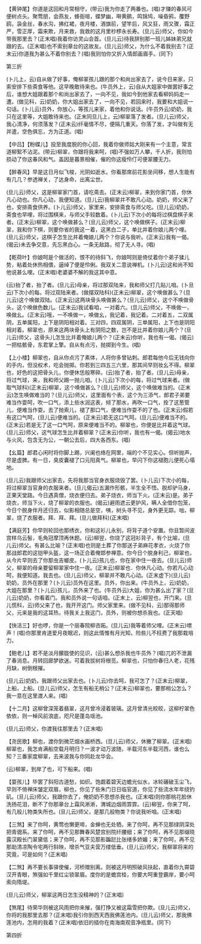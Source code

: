 <!-- { "loadSidebar": true } -->
【黄钟尾】你道是这回和月常相守，(带云)我为你走了两番也。(唱)才赚的春风可便树点头。聚莺朋，会燕友，蜂衙喧，蝶梦幽，啭黄鹂，鸣锦鸠，噪昏鸦，覆野鸥，袅金丝，春水沟，拂红裙，夜月楼，酒旗前，望竿后，风又狂，雨又骤，霜正严，雪正厚，霜来欺，月来救，我救的这月里杪椤永长寿。(旦儿云)师父，你如今带我那里去？(正末唱)我着你访灵山会首。(旦儿云)待我辞别那一班儿姊妹弟兄就跟的去。(正末唱)也不索别章台的这故友。(旦儿云)师父，为什么不着我别去？(正末云)你道我为甚么不着你别去？(唱)我则怕你又折入情郎画眉手。(同下)


第三折

(卜儿上，云)自从做了好事，俺柳翠孩儿跟的那个和尚出家去了，说今日来家，只索安排下些斋食等他。这早晚敢待来也。(牛员外上，云)自从大姐家中做罢好事之后，谁想大姐跟着那个和尚出家去了，一向不见，我如今到他家去看柳妈妈走一遭。(做见科，云)奶奶，你大姐出家去了，一向不见，若回来时，我要和大姐说一句话。(卜儿云)员外，你放心，等孩儿来家，着他和你说话。(牛员外云)奶奶，我只在这里等，大姐敢待来也。(正末同旦儿上，云)柳翠落了发者。(旦儿云)师父，我心清净，何须落发？(正末云)纤毫情不尽，便隔几重天。你落了发，才叫做有无并遣，空色俱忘，方为正道。(唱)

【中吕】【粉蝶儿】投至我度脱的你心回，我着你做师姑大刚来有一个主意，常言道柳絮不沾泥。(带云)柳翠，你跟将我来呵，(唱)不强如万人攀，千人折，我则怕损动了你这春风和气。盖因是暮景相催，催的你这瘦伶仃可便翠腰无力。

【醉春风】早是这日月似飞梭，光阴如逝水。你看那席前花影坐间移，想人生能有有几几？参透禅关，了达身命，出离尘世。

(旦儿云)师父，这是柳翠家门首，请吃斋去。(正末云)柳翠，来到你家门首，你休凡心动也。你凡心动，我便知道。(旦儿云)我柳翠并不敢凡心动。奶奶，师父来了也，安排斋食供养。(卜儿云)师父，家里来，安排斋食与师父吃。(旦儿云)奶奶，斋食也早哩，将过围棋来，与师父手较数着。(卜儿云)下次小的每将过棋盘棋子来者。(正末云)柳翠，这个唤做甚么？(旦儿云)师父，这个唤做棋子。(正末云)柳翠，我和你下棋，则要你省的我这一着，这黑白二子，单比并着你娘儿两个哩。(旦儿云)师父，这棋子怎生比并着俺娘儿两个？你说与我听。(正末云)我有一偈。(偈云)未去争交意，先忘黑白心。一条无敌路，彻了无人寻。(唱)

【乾荷叶】你娘呵是个做活的，恨不的待斜飞，你娘呵则是倚仗着你个弟子猱儿势，粘着处休热相偎，逼绰了便是伶俐。我双关二意说禅机。(卜儿云)这和尚不知他说甚么哩。(正末唱)老婆婆不解的我这其中意。

(云)抬了者，抬了者。(旦儿云)母亲，将过那双陆来，我和师父打几贴儿咱。(卜旦云)下次小的每。将过双陆来者。(做摆双陆科)(正末云)柳翠，这个唤做甚么？(旦儿云)这个唤做双陆。(正末云)这两块骨头唤做甚么？(旦儿云)师父，这个不唤做骨头，这个唤做色数儿。(正末云)我试看咱，一对着六。(旦儿云)师父，不唤做一，唤做幺。(正末云)哦，一不唤做一，唤做幺，我记着，我记着。二对着五，二双属阴，五单属阳，上下是阴阳相对着。三对四，四双属阴，三单属阳，上下也是阴阳相对着。柳翠也，原来这两块骨头上有阴阳之数，岂不是比并着你娘儿两个？(旦儿云)师父，这骨头儿怎生比并着俺娘儿两个？(正末云)你听，我也有一偈。(偈云)一把枯骸骨，东君掌上擎。自从有点污，抛掷到今生。(唱)

【上小楼】柳翠也，自从你点污了素体，人将你多曾钻刺。郎君每他今后无钱向你的手内，但没权术，吃会抛掷。你若到三四五三六里，那其间早则妆幺不得。柳翠也，好色的这把骨头儿，你便休恁般寒碎。(云)抬了者，抬了者。(旦儿云)母亲，将过气球，来，我和师父踢一抛儿咱。(卜儿云)下次小的每，将过气球来者。(做取气球科)(正末云)柳翠，这个唤做甚么？(旦儿云)师父，这个唤做难当的。(正末云)怎生唤做难当的？(旦儿云)师父，这里面有个表，这个为三添气，郎君子弟要难当作耍呵，吹一口气，添上些水润这表，倾了那水，再吹一口气，拴了这葱管儿，便难当作耍。去了抛索儿，褪了那口气，便难当作耍不的了也。(正末云)假若有这口气呵，(旦儿云)便难当的。(正末云)若无这口气呵。(旦儿云)便难当不的。(正末云)若是无了这一口气呵，原来便难当不的。柳翠也，你便是比并着这气球。(旦儿云)师父，这气球怎生比并着柳翠？(正末云)你听，我也有一偈。(偈云)地水与火风，包含无为公，一朝公去后，四大各西东。(唱)

【幺篇】郎君心闲时将你脚上踢，兴阑也络在网里，端的个不见实心。但听抛声，尽是虚脾。有一日，臭皮囊褪了口元阳真气。柳翠也，早闪下你这褪胞儿便死心塌地。

(旦儿云)我跟师父出家去，先将我那当官身衣服烧毁了罢。(卜儿云)下次小的每，将过柳翠当官身的衣服来者。(旦儿偈云)五漏作形骸，半生全不悟。脱却驴马身，正果天堂路。今日遇真僧，烧衣便归去。弟子烧衣，师当下火。(正末云)是。弟子烧衣，师当下火，烧了柳翠的衣服也。(偈云)避雨遮云更护风，瞒人全借你包笼，今日个脱身伴月还归去，似影相随总是空，咦，树头寻不见，身外更无踪。咄，柳翠，烧了衣服者。拜、拜、拜。(旦儿做拜科)(正末唱)

【满庭芳】你早则轮回也那绣衣，你和这衫儿永别，将背子道个安置。你且暂间波宫样乌云髻，毛角冠摩顶再休题。(云)柳翌，你烧了这冠衫背子，有个比喻，(旦儿云)师父。有甚么比喻？(正末唱)也则是土葬了你那送子弟麻花孝衣，火烧了你那战郎君的这铠甲头盔，这一场正合着俺邯参禅意。你今日个脱身利己，柳翠也，从今片早则去了你那虫吉螂皮。(卜儿云)孩儿也，你在家中住一夜去。(旦儿云)师父，柳翠的母亲要留柳翠家中住一夜。(正末云)柳翠也．你休凡心动。你若凡心动呵，我便知道。我去也。(旦儿云)师父，柳翠并不敢凡心动。(正末虚下)(旦儿云)奶奶，员外在那里？(卜儿云)员外在这里。员外，你出来。(牛员外上，云)奶奶，大姐在那里？(卜儿云)孩儿，员外来了也。(牛员外云)大姐，你为甚么出了家？(旦儿云)奶奶，你看着门。我和员外说一句话咱。(正末上，云)柳翌也，开门来。(旦儿慌科，云)师父来了也，我开开这门。师父家里来。(做不见科，云)那得那师父，元来是我的这耳热，待我关上我这门，员外，则被你想杀我也。(正天唱)

【快活三】好也啰，你是一个丽春院柳咨跖。(旦儿云)我等着师父哩。(正末云)噤声！(唱)你那里肯道爱月夜眠迟，则这此情惟有月光知，险些儿不枉费了我那栽培力。

【鲍老儿】若不是淡月朦胧使的见识，(云)甚么想杀我也牛员外？(唱)兀的不泄漏了春消息。月转回廊梦欲迷。可着我拔树将根觅。柳翠也，只怕你春归人老，花残月缺，树倒根摧。

(旦儿云)奶奶，我跟师父出家去也。(卜儿云)你去呵，我可怎了？(正末云)柳翠，上船，上船。(旦儿云)师父，怎生有船无梢公？(正末云)柳翠也，要那梢公怎么？我一意在这里渡人来。(唱)

【十二月】这柳曾深笼着翡翠，这月曾冷浸着玻璃。这月曾清光皎皎，这柳柠翠色依依，则一棹风前浪底，咫尺是蓬岛瑶池。

(旦儿云)师父，你渡我往那里去？(正末唱)

【尧民歌】柳也，渡你到微茫烟水画桥西。(旦儿云)师父，休撇了柳翠。(正末唱)柳翠也，我怎肯满船空载月明归？一波才动万波随，半载河东半载河西，谁也么知？三番家度柳翠，去来波我与你同赴龙华会。

(云)柳翠，到岸了也，可下船来。(唱)

【耍孩儿】毕罢了斜阳古道愁，如织。饱觑着碧天边蟾光似水，冰轮碾破玉尘飞，早则不倚禅床皱定双眉，柳也，你见了些朱门日日临官道，你见了些流水年年绕钓矶。(旦儿云)师父，我跟你去了，俺奶奶不思想杀我也。(正末唱)则你那桃花脸休洗扬花泪，断不了你那章台上霜风淅淅，渭城边烟雨霏霏。(云)柳翌，你来了呵，有几般儿物类失所也。(旦儿云)师父，是那几般物类？你说我听咱。(正末唱)

【三煞】来了你呵，黄莺也懒更啼，金蝉也无处牺，来了你呵，再不见那绿阴深处把青骢系。来了你呵，再不见那舞春风楚宫别院纤腰细；来了你呵，再不见那缀晓露汉殿长门翠黛低；来了你呵，再不见那影蹁跹比张绪多娇媚；来了你呵，再不见那助清凉陶令宅两行斜映，增杀气亚夫营万缕低垂。(旦儿云)师父，我柳翠将来的究竟，可是如何？(正末唱)

【二煞】再不要长事驿使催，河桥赠别离。则被这月明照破风扶起，直着你九霄碧汉开青眼，煞强如千里红尘锁翠眉。度你的是蟾宫桂，你要大呵重登霸岸，要小呵索向隋堤。

(旦儿云)师父，柳翠这两日怎生没精神的？(正末唱)

【煞尾】待荣华则被这风雨把你来摧，强打挣又被这霜雪把你欺。(旦儿云)师父，你将的我那里去那？(正末唱)我引你到西天西我佛莲池内。(旦儿云)师父，那我佛莲池内，怎用的我着？(正末唱)依旧的插你在南海南观音净瓶里。(同下)


第四折

